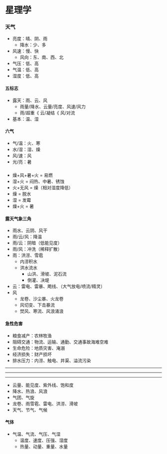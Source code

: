 # 星理学
### 天气
- 亮度：晴、阴、雨
  - 降水：少、多
- 风速：慢、快
  - 风向：东、南、西、北
- 气压：低、高
- 气温：低、高
- 湿度：低、高
#### 五标志
- 露天：雨、云、风
  - 雨量/降水、云量/亮度、风速/风力
  - 雨/超重《 云/凝结《 风/对流
- 基本：温、湿
#### 六气
- 气/温：火、寒
- 水/湿：湿、燥
- 风/速：风
- 光/亮：暑
#####
- 燥+风+暑+火 = 易燃
- 湿+火 = 闷热、中暑、锈蚀
- 火+无风 = 燥（相对湿度降低）
- 燥 = 脱水
- 湿 = 发霉
- 燥+火 = 暑
#### 露天气象三角
- 雨水、云阴、风干
- 雨/云/风：降温
- 雨/云：阴暗（低能见度）
- 雨/风：冲洗（稀释扩散）
- 雨：洪涝、雪雹
  - 内涝积水
  - 洪水流水
    - 山洪、滑坡、泥石流
    - 倒灌、决堤
- 云：雷电、雷暴、飑线、（大气放电/喷流/精灵）
- 风
  - 龙卷、沙尘暴、火龙卷
  - 风切变、下击暴流
  - 焚风、寒流、风浪涌浪

#### 急性危害
- 粮食减产：农林牧渔
- 阻碍交通：物流、运输、通勤、交通事故海难空难
- 生命危险：地质灾害、淹溺
- 经济损失：财产损坏
- 排水压力：内涝、触电、井渠、溢流污染

---
---
---
- 云量、能见度、紫外线、饱和度
- 降水、热浪、风浪
- 气团、气旋
- 龙卷、雨雪雹、雷电、洪涝、滑坡
- 天气、节气、气候
#### 气体
- 气温、气流、气压、气湿
  - 温度、速度、压强、湿度
  - 热量、动量、重量、水量

[气候、节气、历法、潮汐、曙暮]:天文学
[台风、地震、海啸、龙卷、洪涝]:天灾
[大气流体学]:\
